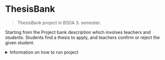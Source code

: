 # ThesisBank

> ThesisBank project in BSDA 3. semester. 

Starting from the Project bank description which involves teachers and students. Students find a thesis to apply, and teachers confirm or reject the given student. 

<details><summary>Information on how to run project</summary>
<p>

  **DOCKER START COMMAND** 
  ```
  docker-compose up --build
  ```

  **OPEN IN WEBBROWSER**
  ``` 
  localhost:5077
  ```

</p>
</details
